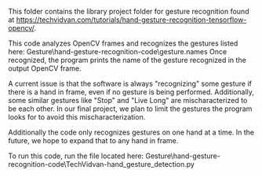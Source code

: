 This folder contains the library project folder for gesture recognition found at https://techvidvan.com/tutorials/hand-gesture-recognition-tensorflow-opencv/.

This code analyzes OpenCV frames and recognizes the gestures listed here: Gesture\hand-gesture-recognition-code\gesture.names
Once recognized, the program prints the name of the gesture recognized in the output OpenCV frame. 

A current issue is that the software is always "recognizing" some gesture if there is a hand in frame, even if no gesture is being performed. Additionally, some similar gestures like "Stop" and "Live Long" are mischaracterized to be each other. In our final project, we plan to limit the gestures the program looks for to avoid this mischaracterization.

Additionally the code only recognizes gestures on one hand at a time. In the future, we hope to expand that to any hand in frame.

To run this code, run the file located here: Gesture\hand-gesture-recognition-code\TechVidvan-hand_gesture_detection.py